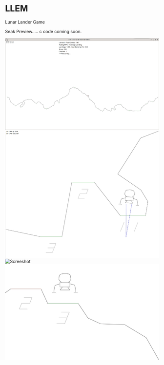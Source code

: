 # LLEM
Lunar Lander Game

Seak Preview..... c code coming soon.





![Screeshot](llem0.jpg)
![Screeshot](llem2.jpg)
![Screeshot](llem0.gif)
![Screeshot](llem1.gif)
